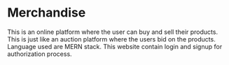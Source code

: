 # Merchandise

This is an online platform where the user can buy and sell their products.
This is just like an auction platform where the users bid on the products.
Language used are MERN stack.
This website contain login and signup for authorization process.
